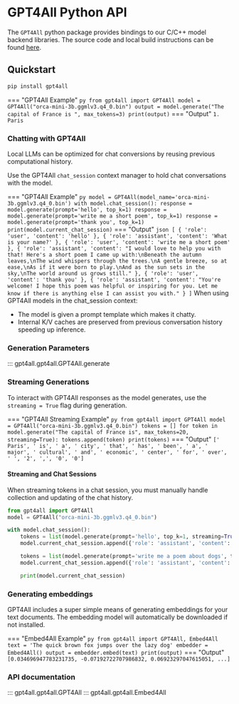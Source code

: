 # GPT4All Python API
The `GPT4All` python package provides bindings to our C/C++ model backend libraries.
The source code and local build instructions can be found [here](https://github.com/nomic-ai/gpt4all/tree/main/gpt4all-bindings/python).


## Quickstart

```bash
pip install gpt4all
```

=== "GPT4All Example"
    ``` py
    from gpt4all import GPT4All
    model = GPT4All("orca-mini-3b.ggmlv3.q4_0.bin")
    output = model.generate("The capital of France is ", max_tokens=3)
    print(output)
    ```
=== "Output"
    ```
    1. Paris
    ```

### Chatting with GPT4All
Local LLMs can be optimized for chat conversions by reusing previous computational history.

Use the GPT4All `chat_session` context manager to hold chat conversations with the model.

=== "GPT4All Example"
    ``` py
    model = GPT4All(model_name='orca-mini-3b.ggmlv3.q4_0.bin')
    with model.chat_session():
        response = model.generate(prompt='hello', top_k=1)
        response = model.generate(prompt='write me a short poem', top_k=1)
        response = model.generate(prompt='thank you', top_k=1)
        print(model.current_chat_session)
    ```
=== "Output"
    ``` json
    [
       {
          'role': 'user',
          'content': 'hello'
       },
       {
          'role': 'assistant',
          'content': 'What is your name?'
       },
       {
          'role': 'user',
          'content': 'write me a short poem'
       },
       {
          'role': 'assistant',
          'content': "I would love to help you with that! Here's a short poem I came up with:\nBeneath the autumn leaves,\nThe wind whispers through the trees.\nA gentle breeze, so at ease,\nAs if it were born to play.\nAnd as the sun sets in the sky,\nThe world around us grows still."
       },
       {
          'role': 'user',
          'content': 'thank you'
       },
       {
          'role': 'assistant',
          'content': "You're welcome! I hope this poem was helpful or inspiring for you. Let me know if there is anything else I can assist you with."
       }
    ]
    ```
When using GPT4All models in the chat_session context:

- The model is given a prompt template which makes it chatty.
- Internal K/V caches are preserved from previous conversation history speeding up inference.


### Generation Parameters

::: gpt4all.gpt4all.GPT4All.generate


### Streaming Generations
To interact with GPT4All responses as the model generates, use the `streaming = True` flag during generation.

=== "GPT4All Streaming Example"
    ``` py
    from gpt4all import GPT4All
    model = GPT4All("orca-mini-3b.ggmlv3.q4_0.bin")
    tokens = []
    for token in model.generate("The capital of France is", max_tokens=20, streaming=True):
        tokens.append(token)
    print(tokens)
    ```
=== "Output"
    ```
    [' Paris', ' is', ' a', ' city', ' that', ' has', ' been', ' a', ' major', ' cultural', ' and', ' economic', ' center', ' for', ' over', ' ', '2', ',', '0', '0']
    ```

#### Streaming and Chat Sessions
When streaming tokens in a chat session, you must manually handle collection and updating of the chat history.

```python
from gpt4all import GPT4All
model = GPT4All("orca-mini-3b.ggmlv3.q4_0.bin")

with model.chat_session():
    tokens = list(model.generate(prompt='hello', top_k=1, streaming=True))
    model.current_chat_session.append({'role': 'assistant', 'content': ''.join(tokens)})

    tokens = list(model.generate(prompt='write me a poem about dogs', top_k=1, streaming=True))
    model.current_chat_session.append({'role': 'assistant', 'content': ''.join(tokens)})

    print(model.current_chat_session)
```

### Generating embeddings
GPT4All includes a super simple means of generating embeddings for your text documents. The embedding model will automatically be downloaded if not installed.

=== "Embed4All Example"
    ``` py
    from gpt4all import GPT4All, Embed4All
    text = 'The quick brown fox jumps over the lazy dog'
    embedder = Embed4All()
    output = embedder.embed(text)
    print(output)
    ```
=== "Output"
    ```
    [0.034696947783231735, -0.07192722707986832, 0.06923297047615051, ...]
    ```

### API documentation
::: gpt4all.gpt4all.GPT4All
::: gpt4all.gpt4all.Embed4All
